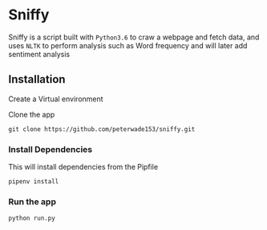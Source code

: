 # Sniffy
Sniffy is a script built with ```Python3.6``` to craw a webpage and fetch data, and uses ```NLTK``` to perform analysis such as Word frequency and will later add sentiment analysis

## Installation
Create a Virtual environment

Clone the app
```
git clone https://github.com/peterwade153/sniffy.git
```

### Install Dependencies
This will install dependencies from the Pipfile
```
pipenv install
```
### Run the app
```
python run.py
```